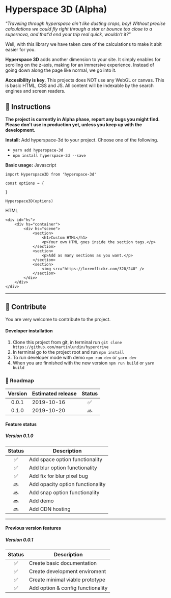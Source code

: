 # Hyperspace 3D (Alpha)
*"Traveling through hyperspace ain't like dusting crops, boy! Without precise calculations we could fly right through a star or bounce too close to a supernova, and that'd end your trip real quick, wouldn't it?"*

Well, with this library we have taken care of the calculations to make it abit easier for you.

**Hyperspace 3D** adds another dimension to your site. It simply enables for scrolling on the z-axis, making for an immersive experience. Instead of going down along the page like normal, we go into it.

**Accesibility is key.** This projects does NOT use any WebGL or canvas. This is basic HTML, CSS and JS. All content will be indexable by the search engines and screen readers.

## :scroll: Instructions
**The project is currently in Alpha phase, report any bugs you might find. Please don't use in production yet, unless you keep up with the development.**

**Install:** 
Add hyperspace-3d to your project. Choose one of the following.
- `yarn add hyperspace-3d`<br/>
- `npm install hyperspace-3d --save`<br/>

**Basic usage:**
Javascript
```
import Hyperspace3D from 'hyperspace-3d'

const options = {

}

Hyperspace3D(options)
```
HTML
```
<div id="hs">
    <div hs="container">
        <div hs="scene">
            <section>
                <h1>Custom HTML</h1>
                <p>Your own HTML goes inside the section tags.</p>
            </section>
            <section>
                <p>Add as many sections as you want.</p>
            </section>
            <section>
                <img src="https://loremflickr.com/320/240" />
            </section>
        </div>
    </div>
</div>
```

---

## :raised_hands: Contribute
You are very welcome to contribute to the project.

#### Developer installation
1. Clone this project from git, in terminal run `git clone https://github.com/martinlundin/hyperdrive`
1. In terminal go to the project root and run `npm install`
1. To run developer mode with demo `npm run dev` or `yarn dev`
1. When you are finnished with the new version `npm run build` or `yarn build`

### :snail: Roadmap
| Version    | Estimated release | Status
| :--------: | ----------------- | :----:
| 0.0.1      | 2019-10-16        | :white_check_mark:
| 0.1.0      | 2019-10-20        | :soon:

#### Feature status

##### Version 0.1.0
| Status             | Description
| :----------------: | ----------------
| :white_check_mark: | Add space option functionality
| :white_check_mark: | Add blur option functionality
| :white_check_mark: | Add fix for blur pixel bug
| :soon:             | Add opacity option functionality
| :soon:             | Add snap option functionality
| :soon:             | Add demo
| :soon:             | Add CDN hosting

---

#### Previous version features
##### Version 0.0.1
| Status             | Description
| :----------------: | ----------------
| :white_check_mark: | Create basic documentation
| :white_check_mark: | Create development enviroment
| :white_check_mark: | Create minimal viable prototype
| :white_check_mark: | Add option & config functionality
